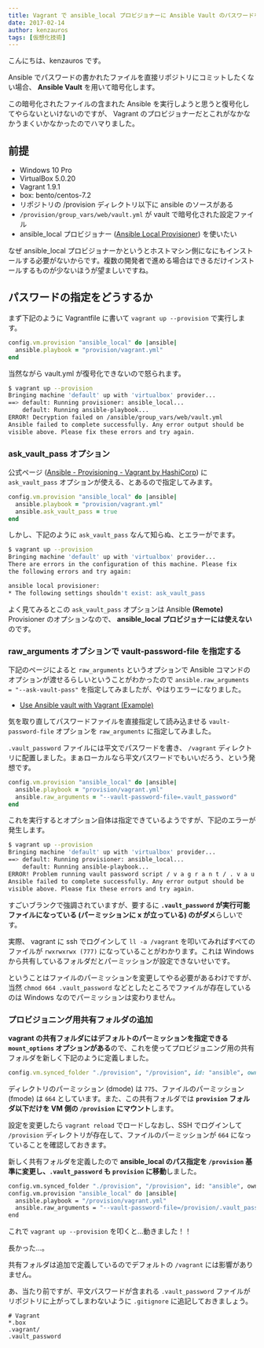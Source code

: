 ```yaml
---
title: Vagrant で ansible_local プロビジョナーに Ansible Vault のパスワードを渡す
date: 2017-02-14
author: kenzauros
tags: [仮想化技術]
---
```


こんにちは、kenzauros です。

Ansible でパスワードの書かれたファイルを直接リポジトリにコミットしたくない場合、 **Ansible Vault** を用いて暗号化します。

この暗号化されたファイルの含まれた Ansible を実行しようと思うと復号化してやらないといけないのですが、 Vagrant のプロビジョナーだとこれがなかなかうまくいかなかったのでハマりました。

## 前提

* Windows 10 Pro
* VirtualBox 5.0.20
* Vagrant 1.9.1
* box: bento/centos-7.2
* リポジトリの /provision ディレクトリ以下に ansible のソースがある
* `/provision/group_vars/web/vault.yml` が vault で暗号化された設定ファイル
* ansible_local プロビジョナー ([Ansible Local Provisioner](https://www.vagrantup.com/docs/provisioning/ansible_local.html)) を使いたい

なぜ ansible_local プロビジョナーかというとホストマシン側になにもインストールする必要がないからです。複数の開発者で進める場合はできるだけインストールするものが少ないほうが望ましいですね。

## パスワードの指定をどうするか

まず下記のように Vagrantfile に書いて `vagrant up --provision` で実行します。

```ruby
config.vm.provision "ansible_local" do |ansible|
  ansible.playbook = "provision/vagrant.yml"
end
```

当然ながら vault.yml が復号化できないので怒られます。

```bash
$ vagrant up --provision
Bringing machine 'default' up with 'virtualbox' provider...
==> default: Running provisioner: ansible_local...
    default: Running ansible-playbook...
ERROR! Decryption failed on /ansible/group_vars/web/vault.yml
Ansible failed to complete successfully. Any error output should be
visible above. Please fix these errors and try again.
```

### ask_vault_pass オプション

公式ページ ([Ansible - Provisioning - Vagrant by HashiCorp](https://www.vagrantup.com/docs/provisioning/ansible.html#ask_vault_pass)) に `ask_vault_pass` オプションが使える、とあるので指定してみます。

```ruby
config.vm.provision "ansible_local" do |ansible|
  ansible.playbook = "provision/vagrant.yml"
  ansible.ask_vault_pass = true
end
```

しかし、下記のように `ask_vault_pass` なんて知らぬ、とエラーがでます。

```bash
$ vagrant up --provision
Bringing machine 'default' up with 'virtualbox' provider...
There are errors in the configuration of this machine. Please fix
the following errors and try again:

ansible local provisioner:
* The following settings shouldn't exist: ask_vault_pass
```

よく見てみるとこの `ask_vault_pass` オプションは Ansible **(Remote)** Provisioner のオプションなので、 **ansible_local プロビジョナーには使えない**のです。

### raw_arguments オプションで vault-password-file を指定する

下記のページによると `raw_arguments` というオプションで Ansible コマンドのオプションが渡せるらしいということがわかったので `ansible.raw_arguments = "--ask-vault-pass"` を指定してみましたが、やはりエラーになりました。

* [Use Ansible vault with Vagrant (Example)](https://coderwall.com/p/cew4vg/use-ansible-vault-with-vagrant)

気を取り直してパスワードファイルを直接指定して読み込ませる `vault-password-file` オプションを `raw_arguments` に指定してみました。

`.vault_password` ファイルには平文でパスワードを書き、 `/vagrant` ディレクトリに配置しました。まぁローカルなら平文パスワードでもいいだろう、という発想です。

```ruby
config.vm.provision "ansible_local" do |ansible|
  ansible.playbook = "provision/vagrant.yml"
  ansible.raw_arguments = "--vault-password-file=.vault_password"
end
```

これを実行するとオプション自体は指定できているようですが、下記のエラーが発生します。

```bash
$ vagrant up --provision
Bringing machine 'default' up with 'virtualbox' provider...
==> default: Running provisioner: ansible_local...
    default: Running ansible-playbook...
ERROR! Problem running vault password script / v a g r a n t / . v a u l t _ p a s s w o r d ([Errno 8] Exec format error). If this is not a script, remove the executable bit from the file.
Ansible failed to complete successfully. Any error output should be
visible above. Please fix these errors and try again.
```

すごいブランクで強調されていますが、要するに **`.vault_password` が実行可能ファイルになっている (パーミッションに x が立っている) のがダメ**らしいです。

実際、 vagrant に ssh でログインして `ll -a /vagrant` を叩いてみればすべてのファイルが `rwxrwxrwx (777)` になっていることがわかります。これは Windows から共有しているフォルダだとパーミッションが設定できないせいです。

ということはファイルのパーミッションを変更してやる必要があるわけですが、当然 `chmod 664 .vault_password` などとしたところでファイルが存在しているのは Windows なのでパーミッションは変わりません。

### プロビジョニング用共有フォルダの追加

**vagrant の共有フォルダにはデフォルトのパーミッションを指定できる `mount_options` オプションがある**ので、これを使ってプロビジョニング用の共有フォルダを新しく下記のように定義しました。

```ruby
config.vm.synced_folder "./provision", "/provision", id: "ansible", owner: "vagrant", group: "vagrant", mount_options: ["dmode=775,fmode=664"]
```

ディレクトリのパーミッション (dmode) は `775`、ファイルのパーミッション (fmode) は `664` としています。また、この共有フォルダでは **`provision` フォルダ以下だけを VM 側の `/provision` にマウント**します。

設定を変更したら `vagrant reload` でロードしなおし、SSH でログインして `/provision` ディレクトリが存在して、ファイルのパーミッションが `664` になっていることを確認しておきます。

新しく共有フォルダを定義したので **ansible_local のパス指定を `/provision` 基準に変更し、`.vault_password` も `provision` に移動**しました。

```bash
config.vm.synced_folder "./provision", "/provision", id: "ansible", owner: "vagrant", group: "vagrant", mount_options: ["dmode=775,fmode=664"]
config.vm.provision "ansible_local" do |ansible|
  ansible.playbook = "/provision/vagrant.yml"
  ansible.raw_arguments = "--vault-password-file=/provision/.vault_password"
end
```

これで `vagrant up --provision` を叩くと...動きました！！

長かった...。

共有フォルダは追加で定義しているのでデフォルトの `/vagrant` には影響がありません。

あ、当たり前ですが、平文パスワードが含まれる `.vault_password` ファイルがリポジトリに上がってしまわないように `.gitignore` に追記しておきましょう。

```
# Vagrant
*.box
.vagrant/
.vault_password
```
